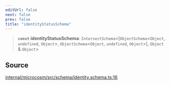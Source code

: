 ```yaml
---
editUrl: false
next: false
prev: false
title: "identityStatusSchema"
---
```


> **`const`** **identityStatusSchema**: `IntersectSchema`\<[`ObjectSchema`\<`Object`, `undefined`, `Object`\>, `ObjectSchema`\<`Object`, `undefined`, `Object`\>], `Object` & `Object`\>

## Source

[internal/microcosm/src/schema/identity.schema.ts:16](https://github.com/nodenogg-in/alpha-p2p/blob/265a0e2/internal/microcosm/src/schema/identity.schema.ts#L16)
